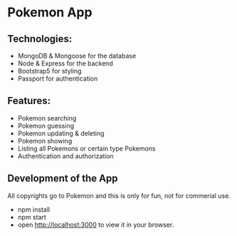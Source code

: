 # Pokemon App
## Technologies:
- MongoDB & Mongoose for the database
- Node & Express for the backend
- Bootstrap5 for styling
- Passport for authentication

## Features:
 - Pokemon searching
 - Pokemon guessing
 - Pokemon updating & deleting 
 - Pokemon showing
 - Listing all Pokemons or certain type Pokemons
 - Authentication and authorization


## Development of the App
All copyrights go to Pokemon and this is only for fun, not for commerial use.

- npm install
- npm start
- open [http://localhost:3000](http://localhost:3000) to view it in your browser.
 
